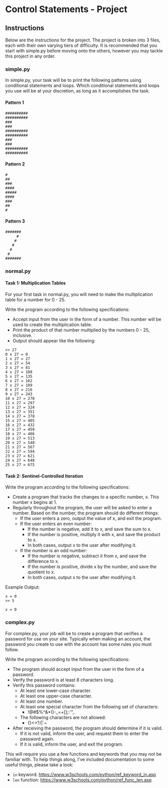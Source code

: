 # Control Statements - Project

## Instructions

Below are the instructions for the project. The project is broken into 3 files, each with their own varying tiers of difficulty. It is recommended that you start with simple.py before moving onto the others, however you may tackle this project in any order.

### simple.py

In simple.py, your task will be to print the following patterns using conditional statements and loops. Which conditional statements and loops you use will be at your discretion, as long as it accomplishes the task.

#### Pattern 1

```
##########
##########
###
###
##########
##########
###
###
##########
##########
```

#### Pattern 2

```
#
##
###
####
#####
####
###
##
#
```

#### Pattern 3

```
#######
     # 
    #  
   #   
  #    
 #     
#######
```

### normal.py

#### Task 1: Multiplication Tables
For your first task in normal.py, you will need to make the multiplication table for a number for 0 - 25.

Write the program according to the following specifications:
- Accept input from the user in the form of a number. This number will be used to create the multiplication table.
- Print the product of that number multiplied by the numbers 0 - 25, inclusive.
- Output should appear like the following:
```
>> 27
0 x 27 = 0
1 x 27 = 27
2 x 27 = 54
3 x 27 = 81
4 x 27 = 108
5 x 27 = 135
6 x 27 = 162
7 x 27 = 189
8 x 27 = 216
9 x 27 = 243
10 x 27 = 270
11 x 27 = 297
12 x 27 = 324
13 x 27 = 351
14 x 27 = 378
15 x 27 = 405
16 x 27 = 432
17 x 27 = 459
18 x 27 = 486
19 x 27 = 513
20 x 27 = 540
21 x 27 = 567
22 x 27 = 594
23 x 27 = 621
24 x 27 = 648
25 x 27 = 675
```

#### Task 2: Sentinel-Controlled Iteration
Write the program according to the following specifications:
- Create a program that tracks the changes to a specific number, x. This number x begins at 1.
- Regularly throughout the program, the user will be asked to enter a number. Based on the number, the program should do different things:
  - If the user enters a zero, output the value of x, and exit the program.
  - If the user enters an even number:
    - If the number is negative, add it to x, and save the sum to x.
    - If the number is positive, multiply it with x, and save the product to x.
    - In both cases, output x to the user after modifying it.
  - If the number is an odd number:
    - If the number is negative, subtract it from x, and save the difference to x.
    - If the number is positive, divide x by the number, and save the quotient to x.
    - In both cases, output x to the user after modifying it.

Example Output:
```
x = 0
>> 5

x = 0

```

### complex.py

For complex.py, your job will be to create a program that verifies a password for use on your site. Typically when making an account, the password you create to use with the account has some rules you must follow.

Write the program according to the following specifications:
- The program should accept input from the user in the form of a password.
- Verify the password is at least 8 characters long.
- Verify this password contains:
  - At least one lower-case character.
  - At least one upper-case character.
  - At least one number.
  - At least one special character from the following set of characters:
    - !@#$%^&*()-_=+[];:'",.
  - The following characters are not allowed:
    - {}<>?/\|`~
- After receiving the password, the program should determine if it is valid.
  - If it is not valid, inform the user, and request them to enter the password again.
  - If it is valid, inform the user, and exit the program.

This will require you use a few functions and keywords that you may not be familiar with. To help things along, I've included documentation to some useful things, please take a look:
- `in` keyword: https://www.w3schools.com/python/ref_keyword_in.asp
- `len` function: https://www.w3schools.com/python/ref_func_len.asp
